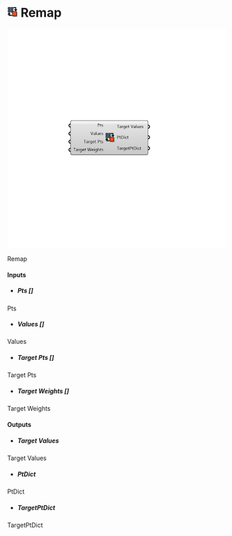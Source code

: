 # ![](../../images/icons/Remap.png) Remap

![](../../images/components/Remap.png)

Remap

#### Inputs
* ##### Pts []
Pts
* ##### Values []
Values
* ##### Target Pts []
Target Pts
* ##### Target Weights []
Target Weights

#### Outputs
* ##### Target Values
Target Values
* ##### PtDict
PtDict
* ##### TargetPtDict
TargetPtDict
